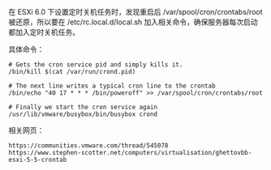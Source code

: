 在 ESXi 6.0 下设置定时关机任务时，发现重启后 /var/spool/cron/crontabs/root 被还原，所以要在 /etc/rc.local.d/local.sh 加入相关命令，确保服务器每次启动都加入定时关机任务。

具体命令：

	# Gets the cron service pid and simply kills it.
	/bin/kill $(cat /var/run/crond.pid)

	# The next line writes a typical cron line to the crontab
	/bin/echo "40 17 * * * /bin/poweroff" >> /var/spool/cron/crontabs/root

	# Finally we start the cron service again
	/usr/lib/vmware/busybox/bin/busybox crond

相关网页：

	https://communities.vmware.com/thread/545078
	https://www.stephen-scotter.net/computers/virtualisation/ghettovbb-esxi-5-5-crontab
